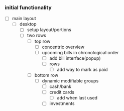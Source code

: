 ### initial functionality

- [ ] main layout
    - [ ] desktop
        - [ ] setup layout/portions
        - [ ] two rows
            - [ ] top row
                - [ ] concentric overview
                - [ ] upcoming bills in chronological order
                    - [ ] add bill interface(popup)
                    - [ ] rows
                        - [ ] add way to mark as paid
            - [ ] bottom row
                - [ ] dynamic modifiable groups
                    - [ ] cash/bank
                    - [ ] credit cards
                        - [ ] add when last used
                    - [ ] investments            